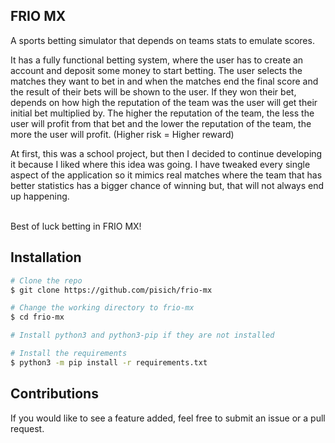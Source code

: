 ## FRIO MX
A sports betting simulator that depends on teams stats to emulate scores.

It has a fully functional betting system, where the user has to create an account and deposit some money to start betting. The user selects the matches they want to bet in and when the matches end the final score and the result of their bets will be shown to the user. If they won their bet, depends on how high the reputation of the team was the user will get their initial bet multiplied by. The higher the reputation of the team, the less the user will profit from that bet and the lower the reputation of the team, the more the user will profit. (Higher risk = Higher reward)

At first, this was a school project, but then I decided to continue developing it because I liked where this idea was going. I have tweaked every single aspect of the application so it mimics real matches where the team that has better statistics has a bigger chance of winning but, that will not always end up happening.

</br>Best of luck betting in FRIO MX!
## Installation

```bash
# Clone the repo
$ git clone https://github.com/pisich/frio-mx

# Change the working directory to frio-mx
$ cd frio-mx

# Install python3 and python3-pip if they are not installed

# Install the requirements
$ python3 -m pip install -r requirements.txt
```

## Contributions
If you would like to see a feature added, feel free to submit an issue or a pull request.
